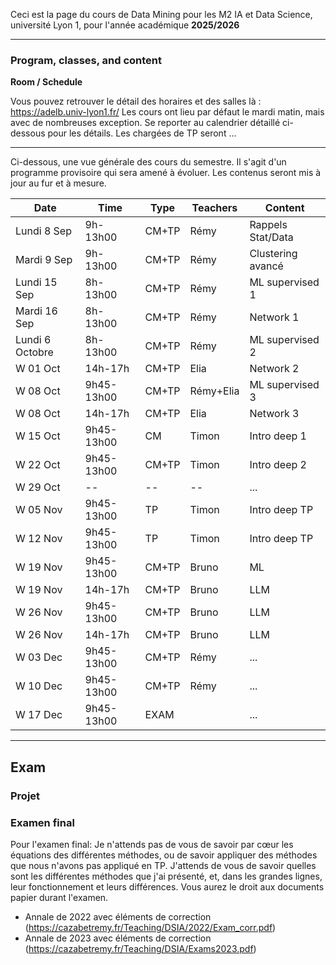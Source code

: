 
Ceci est la page du cours de Data Mining pour les M2 IA et Data Science, université Lyon 1, pour l'année académique **2025/2026**

-----

### Program, classes, and content

**Room / Schedule** 

Vous pouvez retrouver le détail des horaires et des salles là : https://adelb.univ-lyon1.fr/
Les cours ont lieu par défaut le mardi matin, mais avec de nombreuses exception. Se reporter au calendrier détaillé ci-dessous pour les détails. Les chargées de TP seront ...

----

Ci-dessous, une vue générale des cours du semestre. Il s'agit d'un programme provisoire qui sera amené à évoluer.
Les contenus seront mis à jour au fur et à mesure.

| Date | Time       | Type        | Teachers | Content |
|-----------|-------------|-------------|------------|------------|
| Lundi 8 Sep   | 9h-13h00     | CM+TP          | Rémy       | Rappels Stat/Data |
| Mardi 9 Sep   | 9h-13h00     | CM+TP          | Rémy       | Clustering avancé |
| Lundi 15 Sep  | 8h-13h00     | CM+TP          | Rémy       | ML supervised 1 |
| Mardi 16 Sep   | 8h-13h00     | CM+TP          | Rémy       | Network 1 |
| Lundi 6 Octobre   | 8h-13h00     | CM+TP          | Rémy       | ML supervised 2 |
| W 01 Oct   | 14h-17h      | CM+TP          | Elia       | Network 2 |
| W 08 Oct   | 9h45-13h00     | CM+TP          | Rémy+Elia       | ML supervised 3 |
| W 08 Oct   | 14h-17h      | CM+TP          | Elia       | Network 3 |
| W 15 Oct   | 9h45-13h00     | CM          | Timon       | Intro deep 1 |
| W 22 Oct   | 9h45-13h00     | CM+TP          | Timon       | Intro deep 2  |
| W 29 Oct   | --     | --         | --      | ... |
| W 05 Nov   | 9h45-13h00     | TP          | Timon       | Intro deep TP |
| W 12 Nov   | 9h45-13h00     | TP          | Timon       | Intro deep TP |
| W 19 Nov   | 9h45-13h00     | CM+TP          | Bruno       | ML |
| W 19 Nov   | 14h-17h      | CM+TP          | Bruno       | LLM |
| W 26 Nov   | 9h45-13h00     | CM+TP          | Bruno       | LLM |
| W 26 Nov   | 14h-17h     | CM+TP          | Bruno       | LLM |
| W 03 Dec   | 9h45-13h00     | CM+TP          | Rémy       | ... |
| W 10 Dec   | 9h45-13h00     | CM+TP          | Rémy       | ... |
| W 17 Dec   | 9h45-13h00     | EXAM          |        | ... |


-----

## Exam

### Projet

### Examen final 
Pour l'examen final: Je n'attends pas de vous de savoir par cœur les équations des différentes méthodes, ou de savoir appliquer des méthodes que nous n'avons pas appliqué en TP. J'attends de vous de savoir quelles sont les différentes méthodes que j'ai présenté, et, dans les grandes lignes, leur fonctionnement et leurs différences. Vous aurez le droit aux documents papier durant l'examen. 
* Annale de 2022 avec éléments de correction (https://cazabetremy.fr/Teaching/DSIA/2022/Exam_corr.pdf)
* Annale de 2023 avec éléments de correction (https://cazabetremy.fr/Teaching/DSIA/Exams2023.pdf)
